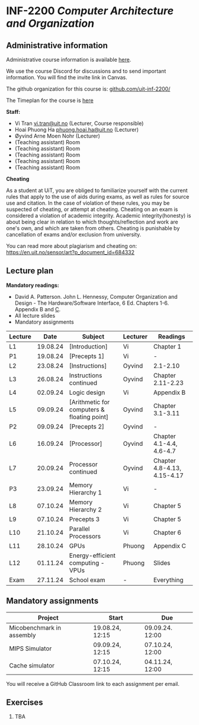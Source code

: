# INF-2200 *Computer Architecture and Organization*

## Administrative information

Administrative course information is available [here](https://uit.no/utdanning/emner/emne/842290/inf-2200).

We use the course Discord for discussions and to send important information. You will find the invite link in Canvas.

The github organization for this course is: [github.com/uit-inf-2200/](https://github.com/uit-inf-2200)

The Timeplan for the course is [here](https://tp.educloud.no/uit/timeplan/timeplan.php?id%5B%5D=INF-2200%2C1&type=course&sem=24h&campus=&hide_old=1)

**Staff:**
* Vi Tran <vi.tran@uit.no> (Lecturer, Course responsible)
* Hoai Phuong Ha <phuong.hoai.ha@uit.no> (Lecturer)
* Øyvind Arne Moen Nohr (Lecturer)
* (Teaching assistant) Room 
* (Teaching assistant) Room
* (Teaching assistant) Room
* (Teaching assistant) Room
* (Teaching assistant) Room 

**Cheating**

As a student at UiT, you are obliged to familiarize yourself with the current rules that apply to the use of aids during exams, as well as rules for source use and citation. In the case of violation of these rules, you may be suspected of cheating, or attempt at cheating. Cheating on an exam is considered a violation of academic integrity. Academic integrity(honesty) is about being clear in relation to which thoughts/reflection and work are one's own, and which are taken from others. Cheating is punishable by cancellation of exams and/or exclusion from university.

You can read more about plagiarism and cheating on: https://en.uit.no/sensor/art?p_document_id=684332

## Lecture plan

**Mandatory readings:**
* David A. Patterson. John L. Hennessy, Computer Organization and Design - The Hardware/Software Interface, 6 Ed. Chapters 1-6. Appendix B and [C](https://www.elsevier.com/__data/assets/pdf_file/0010/1191376/Appendix-C.PDF).
* All lecture slides
* Mandatory assignments

| Lecture | Date     | Subject                                                                                                                                           | Lecturer  | Readings                    |
| ------- | -------- | ------------------------------------------------------------------------------------------------------------------------------------------------- | --------- | --------------------------- |
| L1      | 19.08.24 | [Introduction]                              | Vi | Chapter 1                           | 
| P1      | 19.08.24 | [Precepts 1]                               | Vi | -                           |
| L2      | 23.08.24 | [Instructions]  | Oyvind |  2.1-2.10        |
| L3      | 26.08.24 | Instructions continued                                                                                                                            | Oyvind | Chapter 2.11-2.23           |
| L4      | 02.09.24 | Logic design                                                                                                                                      | Vi        | Appendix B                  |
| L5      | 09.09.24 | [Arithmetic for computers & floating point] | Oyvind | Chapter 3.1-3.11            |
| P2      | 09.09.24 | [Precepts 2]                               | Oyvind | -                           |
| L6      | 16.09.24 | [Processor]                                         | Oyvind | Chapter 4.1-4.4, 4.6-4.7    |
| L7      | 20.09.24 | Processor continued                                                                                                                               | Oyvind | Chapter 4.8-4.13, 4.15-4.17 |
| P3      | 23.09.24 | Memory Hierarchy 1                                                                                                                                | Vi        | -                           |
| L8      | 07.10.24 | Memory Hierarchy 2                                                                                                                                | Vi        | Chapter 5                   |
| L9      | 07.10.24 | Precepts 3                                                                                                                                        | Vi        | Chapter 5                   |
| L10     | 21.10.24 | Parallel Processors                                                                                                                               | Vi        | Chapter 6                   |
| L11     | 28.10.24 | GPUs                                                                                                                                              | Phuong        | Appendix C                  |
| L12     | 01.11.24 | Energy-efficient computing - VPUs                                                                                                                 | Phuong         | Slides                  |
| Exam    | 27.11.24 | School exam                                                                                                                                       | -         | Everything                  |

## Mandatory assignments

| Project                   | Start           | Due             |
| ------------------------- | --------------- | --------------- |
| Micobenchmark in assembly | 19.08.24, 12:15 | 09.09.24. 12:00 |
| MIPS Simulator            | 09.09.24, 12:15 | 07.10.24, 12:00 |
| Cache simulator           | 07.10.24, 12:15 | 04.11.24, 12:00 |

You will receive a GitHub Classroom link to each assignment per email. 

## Exercises

1. TBA

